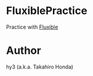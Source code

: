 # FluxiblePractice
Practice with [Fluxible](http://fluxible.io/)

# Author
hy3 (a.k.a. Takahiro Honda)
